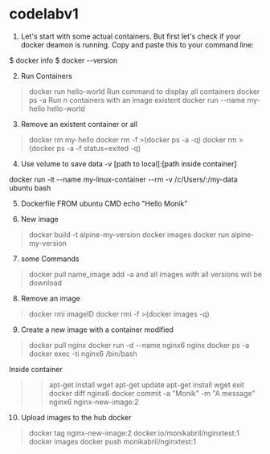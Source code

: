 # codelabv1
1. Let's start with some actual containers. But first let's check if your docker deamon is running. Copy and paste this to your command line:

$ docker info
$ docker --version

2. Run Containers
> docker run hello-world
Run command to display all containers
> docker ps -a
Run n containers with an image existent
> docker run --name my-hello hello-world

3. Remove an existent container or all
> docker rm my-hello
> docker rm -f >(docker ps -a -q)
> docker rm >(docker ps -a -f status=exited -q)

4. Use volume to save data
-v [path to local]:[path inside container]

docker run -it --name my-linux-container --rm -v /c/Users/:/my-data ubuntu bash

5. Dockerfile
FROM ubuntu
CMD echo "Hello Monik"

6. New image
> docker build -t alpine-my-version
> docker images
> docker run alpine-my-version
7. some Commands
> docker pull name_image
 add -a and all images with all versions will be download

 8. Remove an image
 > docker rmi imageID
 > docker rmi -f >(docker images -q)

 9. Create a new image with a container modified
 > docker pull nginx
 > docker run -d --name nginx6 nginx 
 > docker ps -a
 > docker exec -ti nginx6 /bin/bash
 
 Inside container
 
 >> apt-get install wget
 >> apt-get update
 >> apt-get install wget
 > exit
 > docker diff nginx6
 > docker commit -a "Monik" -m "A message" nginx6 nginx-new-image:2 

10. Upload images to the hub docker
> docker tag nginx-new-image:2 docker.io/monikabril/nginxtest:1
> docker images
> docker push monikabril/nginxtest:1
